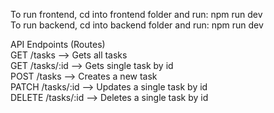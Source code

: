 To run frontend, cd into frontend folder and run: npm run dev <br>
To run backend, cd into backend folder and run: npm run dev <br>

API Endpoints (Routes) <br>
GET /tasks --> Gets all tasks <br>
GET /tasks/:id --> Gets single task by id <br>
POST /tasks --> Creates a new task <br>
PATCH /tasks/:id --> Updates a single task by id<br>
DELETE /tasks/:id --> Deletes a single task by id <br>
